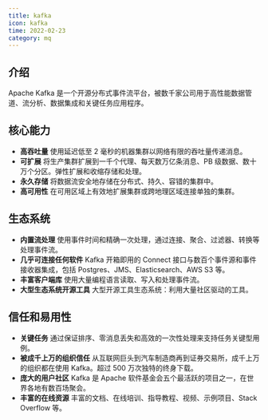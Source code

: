 ```yaml
---
title: kafka
icon: kafka
time: 2022-02-23
category: mq
---
```


## 介绍
Apache Kafka 是一个开源分布式事件流平台，被数千家公司用于高性能数据管道、流分析、数据集成和关键任务应用程序。

## 核心能力

- **高吞吐量** 使用延迟低至 2 毫秒的机器集群以网络有限的吞吐量传递消息。
- **可扩展** 将生产集群扩展到一千个代理、每天数万亿条消息、PB 级数据、数十万个分区。弹性扩展和收缩存储和处理。
- **永久存储** 将数据流安全地存储在分布式、持久、容错的集群中。
- **高可用性** 在可用区域上有效地扩展集群或跨地理区域连接单独的集群。

## 生态系统

- **内置流处理** 使用事件时间和精确一次处理，通过连接、聚合、过滤器、转换等处理事件流。
- **几乎可连接任何软件** Kafka 开箱即用的 Connect 接口与数百个事件源和事件接收器集成，包括 Postgres、JMS、Elasticsearch、AWS S3 等。
- **丰富客户端库** 使用大量编程语言读取、写入和处理事件流。
- **大型生态系统开源工具** 大型开源工具生态系统：利用大量社区驱动的工具。

## 信任和易用性

- **关键任务** 通过保证排序、零消息丢失和高效的一次性处理来支持任务关键型用例。
- **被成千上万的组织信任** 从互联网巨头到汽车制造商再到证券交易所，成千上万的组织都在使用 Kafka。超过 500 万次独特的终身下载。
- **庞大的用户社区** Kafka 是 Apache 软件基金会五个最活跃的项目之一，在世界各地有数百场聚会。
- **丰富的在线资源** 丰富的文档、在线培训、指导教程、视频、示例项目、Stack Overflow 等。


